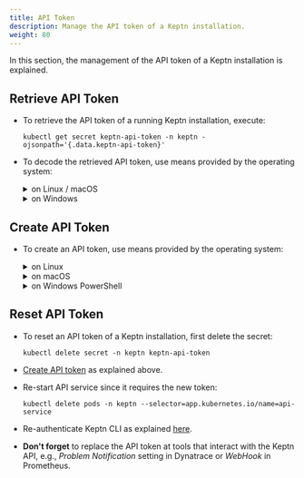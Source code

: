 ```yaml
---
title: API Token
description: Manage the API token of a Keptn installation.
weight: 80
---
```


In this section, the management of the API token of a Keptn installation is explained.

## Retrieve API Token

* To retrieve the API token of a running Keptn installation, execute:

    ```console
    kubectl get secret keptn-api-token -n keptn -ojsonpath='{.data.keptn-api-token}'
    ```

* To decode the retrieved API token, use means provided by the operating system:

    <details><summary>on Linux / macOS</summary>
    <p>

    ```console
    kubectl get secret keptn-api-token -n keptn -ojsonpath='{.data.keptn-api-token}' | base64 --decode
    ```

    </p>
    </details>

    <details><summary>on Windows</summary>
    <p>

    Please expand the corresponding section matching your CLI tool.

    <details><summary>PowerShell</summary>
    <p>

    For the Windows PowerShell, a small script is provided that installs the `PSYaml` module and sets the environment variables. Please note that the PowerShell might have to be started with **Run as Administrator** privileges to install the module.

    * Copy the following snippet and paste it in the PowerShell. The snippet will be automatically executed line by line.

        ```
        $tokenEncoded = $(kubectl get secret keptn-api-token -n keptn -ojsonpath='{.data.keptn-api-token}')
        [System.Text.Encoding]::UTF8.GetString([System.Convert]::FromBase64String($tokenEncoded))
        ```

    </p>
    </details>

    <details><summary>Command Line</summary>
    <p>

    In the Windows Command Line, a couple of steps are necessary.

    1. Get the Keptn API Token encoded in base64:

        ```console
        kubectl get secret keptn-api-token -n keptn -ojsonpath={.data.keptn-api-token}
        ```

        ```console
        abcdefghijkladfaea
        ```

    1. Take the encoded API token; it is the value from the key `keptn-api-token` (in this example, it is `abcdefghijkladfaea`) and save it in a text file, e.g.: `keptn-api-token-base64.txt`

    1. Decode the file using `certutil`:

        ```
        certutil -decode keptn-api-token-base64.txt keptn-api-token.txt
        ```

    1. Open the newly created file `keptn-api-token.txt`, in which you find the API token.

    </p>
    </details>
    </p>
    </details>

## Create API Token

* To create an API token, use means provided by the operating system:

    <details><summary>on Linux </summary>
    <p>

    * To generate an API token, use the following command and store it into the environment variable `KEPTN_API_TOKEN`:

        ```console
        KEPTN_API_TOKEN=$(tr -dc "a-zA-Z0-9" < /dev/urandom | head -c 45)
        ```

    * To create an API token, execute:

        ```console
        kubectl create secret generic -n keptn keptn-api-token --from-literal=keptn-api-token="$KEPTN_API_TOKEN"
        ```

    </p>
    </details>

    <details><summary>on macOS</summary>
    <p>

    * To generate an API token, use the following command and store it into the environment variable `KEPTN_API_TOKEN`:

        ```console
        KEPTN_API_TOKEN=$(LC_CTYPE=C tr -dc "a-zA-Z0-9" < /dev/urandom | head -c 45)
        ```

    * To create an API token, execute:

        ```console
        kubectl create secret generic -n keptn keptn-api-token --from-literal=keptn-api-token="$KEPTN_API_TOKEN"
        ```

    </p>
    </details>


    <details><summary>on Windows PowerShell</summary>
    <p>

    * To generate an API token, use the following command and store it into the environment variable `$Env:KEPTN_API_TOKEN`:

        ```console
        $Env:KEPTN_API_TOKEN =  Write-Output ( -join ((0x30..0x39) + ( 0x41..0x5A) + ( 0x61..0x7A) | Get-Random -Count 45  | % {[char]$_}) )
        ```

    * To create an API token, execute:

        ```console
        kubectl create secret generic -n keptn keptn-api-token --from-literal=keptn-api-token="$Env:KEPTN_API_TOKEN"
        ```

    </p>
    </details>

## Reset API Token

* To reset an API token of a Keptn installation, first delete the secret:

    ```console
    kubectl delete secret -n keptn keptn-api-token
    ```

* [Create API token](#create-api-token) as explained above.

* Re-start API service since it requires the new token:

    ```console
    kubectl delete pods -n keptn --selector=app.kubernetes.io/name=api-service
    ```

* Re-authenticate Keptn CLI as explained [here](../../reference/cli/commands/keptn_auth/).

* **Don't forget** to replace the API token at tools that interact with the Keptn API, e.g., *Problem Notification* setting in Dynatrace or *WebHook* in Prometheus.
